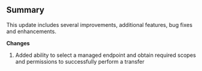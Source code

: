 ## Summary

This update includes several improvements, additional features, bug fixes and enhancements.

**Changes**

1. Added ability to select a managed endpoint and obtain required scopes and permissions to successfully perform a transfer
